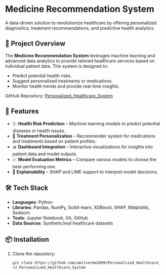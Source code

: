 # Medicine Recommendation System

A data-driven solution to revolutionize healthcare by offering personalized diagnostics, treatment recommendations, and predictive health analytics.

## 🔬 Project Overview

The **Medicine Recommendation System** leverages machine learning and advanced data analytics to provide tailored healthcare services based on individual patient data. This system is designed to:
- Predict potential health risks.
- Suggest personalized treatments or medications.
- Monitor health trends and provide real-time insights.

GitHub Repository: [Personalized_Healthcare_System](https://github.com/amitverma2699/Personalized_Healthcare_System)

## 🚀 Features

- 🩺 **Health Risk Prediction** – Machine learning models to predict potential diseases or health issues.
- 💊 **Treatment Personalization** – Recommender system for medications and treatments based on patient profiles.
- 📊 **Dashboard Integration** – Interactive visualizations for insights into patient data and model outputs.
- 📈 **Model Evaluation Metrics** – Compare various models to choose the best-performing one.
- 🧠 **Explainability** – SHAP and LIME support to interpret model decisions.

## 🛠️ Tech Stack

- **Languages**: Python
- **Libraries**: Pandas, NumPy, Scikit-learn, XGBoost, SHAP, Matplotlib, Seaborn
- **Tools**: Jupyter Notebook, Git, GitHub
- **Data Sources**: Synthetic/real healthcare datasets

## 📦 Installation

1. Clone the repository:
   ```bash
   git clone https://github.com/amitverma2699/Personalized_Healthcare_System.git
   cd Personalized_Healthcare_System
